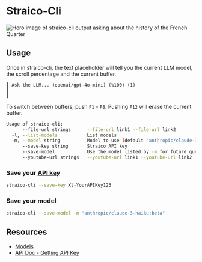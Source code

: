 # Straico-Cli
![Hero image of straico-cli output asking about the history of the French Quarter](https://github.com/user-attachments/assets/076050be-87c8-4bea-985d-7e25ec625400)

## Usage

Once in straico-cli, the text placeholder will tell you the current LLM model, 
 the scroll percentage and the current buffer.
```text
┃ Ask the LLM... (openai/gpt-4o-mini) (%100) (1)
┃
┃
```

To switch between buffers, push `F1` - `F8`. Pushing `F12` will erase the current buffer.

```bash
Usage of straico-cli:
      --file-url strings      --file-url link1 --file-url link2
  -l, --list-models           List models
  -m, --model string          Model to use (default "anthropic/claude-3-haiku:beta")
      --save-key string       Straico API key
      --save-model            Use the model listed by -m for future queries
      --youtube-url strings   --youtube-url link1 --youtube-url link2
```

### Save your [API key](https://documenter.getpostman.com/view/5900072/2s9YyzddrR)
```bash
straico-cli --save-key Xl-YourAPIKey123
```

### Save your model
```bash
straico-cli --save-model -m "anthropic/claude-3-haiku:beta" 
```

## Resources
- [Models](https://straico.com/multimodel/)
- [API Doc - Getting API Key](https://documenter.getpostman.com/view/5900072/2s9YyzddrR)
